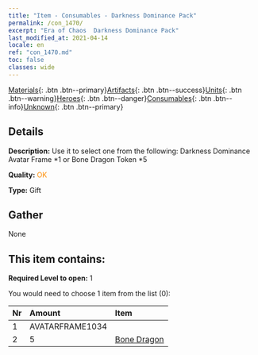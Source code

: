 ```yaml
---
title: "Item - Consumables - Darkness Dominance Pack"
permalink: /con_1470/
excerpt: "Era of Chaos  Darkness Dominance Pack"
last_modified_at: 2021-04-14
locale: en
ref: "con_1470.md"
toc: false
classes: wide
---
```

 [Materials](/Items/){: .btn .btn--primary}[Artifacts](/Items/Artifacts/){: .btn .btn--success}[Units](/Items/Units/){: .btn .btn--warning}[Heroes](/Items/Heroes/){: .btn .btn--danger}[Consumables](/Items/Consumables/){: .btn .btn--info}[Unknown](/Items/Unknown/){: .btn .btn--primary}

## Details
 **Description:** Use it to select one from the following: Darkness Dominance Avatar Frame *1 or Bone Dragon Token *5

 **Quality:** <span style="color: #FF8C00">OK</span>

 **Type:** Gift

## Gather

  None

## This item contains:

 **Required Level to open:** 1

 You would need to choose 1 item from the list (0):

  | Nr | Amount |     Item    |
  |:---|:-------|:------------|
  | 1 | AVATARFRAME1034 | 
  | 2 | 5 | [Bone Dragon](/Items/unt_214/) | 
